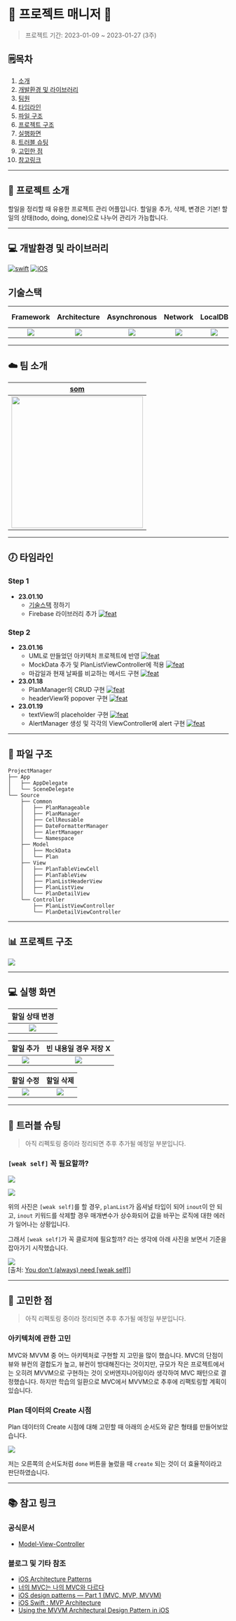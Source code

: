 # 📱 프로젝트 매니저 📱

> 프로젝트 기간: 2023-01-09 ~ 2023-01-27 (3주)

## 🗒︎목차

1. [소개](#-프로젝트-소개)
2. [개발환경 및 라이브러리](#-개발환경-및-라이브러리)
3. [팀원](#-팀원)
4. [타임라인](#-타임라인)
5. [파일 구조](#-파일-구조)
6. [프로젝트 구조](#-프로젝트-구조)
7. [실행화면](#-실행-화면)
8. [트러블 슈팅](#-트러블-슈팅)
9. [고민한 점](#-고민한-점)
10. [참고링크](#-참고-링크)

---

## 👋 프로젝트 소개
할일을 정리할 때 유용한 프로젝트 관리 어플입니다.
할일을 추가, 삭제, 변경은 기본! 할일의 상태(todo, doing, done)으로 나누어 관리가 가능합니다.

---

## 💻 개발환경 및 라이브러리

[![swift](https://img.shields.io/badge/swift-5.7-orange)]() [![iOS](https://img.shields.io/badge/iOS-16.2-blue)]() 

## 기술스택
|Framework|Architecture|Asynchronous|Network|LocalDB|RemoteDB|Dependency Manager|
|:---:|:---:|:---:|:---:|:---:|:---:|:---:|
|<img src="https://img.shields.io/badge/UIkit-2396F3?style=flat-square&logo=Uikit&logoColor=white"/></a> | <img src="https://img.shields.io/badge/MVC-792EE5?style=flat-square&logo=&logoColor=white"/></a> | <img src="https://img.shields.io/badge/GCD/Operation-A5CD39?style=flat-square&logo=&logoColor=white"/></a> | <img src="https://img.shields.io/badge/URLSession-EE6123?style=flat-square&logo=&logoColor=white"/></a> |<img src="https://img.shields.io/badge/CoreData-41454A?style=flat-square&logo=Apple&logoColor=white"/></a>|<img src="https://img.shields.io/badge/Firebase-FFCA28?style=flat-square&logo=FireBase&logoColor=white"/></a> | <img src="https://img.shields.io/badge/CocoaPods-EE3322?style=flat-square&logo=CocoaPods&logoColor=white"/></a>|

---

## ☁️ 팀 소개
|[som](https://github.com/jsa0224)|
|:---:|
|<img src = "https://i.imgur.com/eSlMmiI.png" width = 300>|

---

## 🕖 타임라인

### Step 1
 - **23.01.10**
    - [기술스택](#-기술스택) 정하기
    - Firebase 라이브러리 추가 [![feat](https://img.shields.io/badge/feat-green)]()

### Step 2
 - **23.01.16**
   - UML로 만들었던 아키텍처 프로젝트에 반영 [![feat](https://img.shields.io/badge/feat-green)]()
   - MockData 추가 및 PlanListViewController에 적용 [![feat](https://img.shields.io/badge/feat-green)]()
   - 마감일과 현재 날짜를 비교하는 메서드 구현 [![feat](https://img.shields.io/badge/feat-green)]()
 - **23.01.18**
   - PlanManager의 CRUD 구현 [![feat](https://img.shields.io/badge/feat-green)]()
   - headerView와 popover 구현 [![feat](https://img.shields.io/badge/feat-green)]() 
 - **23.01.19**
   - textView의 placeholder 구현 [![feat](https://img.shields.io/badge/feat-green)]()
   - AlertManager 생성 및 각각의 ViewController에 alert 구현 [![feat](https://img.shields.io/badge/feat-green)]()
---

## 💾 파일 구조
```
ProjectManager
├── App
│   ├── AppDelegate
│   └── SceneDelegate
└── Source
    ├── Common
    │   ├── PlanManageable
    │   ├── PlanManager
    │   ├── CellReusable
    │   ├── DateFormatterManager
    │   ├── AlertManager
    │   └── Namespace
    ├── Model
    │   ├── MockData
    │   └── Plan
    ├── View
    │   ├── PlanTableViewCell
    │   ├── PlanTableView
    │   ├── PlanListHeaderView
    │   ├── PlanListView
    │   └── PlanDetailView
    └── Controller
        ├── PlanListViewController
        └── PlanDetailViewController
```


---

## 📊 프로젝트 구조
![](https://i.imgur.com/koY8rk4.jpg)

---

## 💻 실행 화면
|할일 상태 변경|
|:---:|
|![](https://i.imgur.com/BaQllbP.gif)|

|할일 추가|빈 내용일 경우 저장 X|
|:---:|:---:|
|![](https://i.imgur.com/Zr3UQOL.gif)|![](https://i.imgur.com/9107pee.gif)|

|할일 수정|할일 삭제|
|:---:|:---:|
|![](https://i.imgur.com/PwNF6CU.gif)|![](https://i.imgur.com/dExxELQ.gif)|

---

## 🎯 트러블 슈팅
> 아직 리펙토링 중이라 정리되면 추후 추가될 예정일 부분입니다.

### `[weak self]` 꼭 필요할까?
![](https://i.imgur.com/LJeqNvO.png)
 
![](https://i.imgur.com/bH8KNHs.png)

위의 사진은 `[weak self]`를 할 경우, `planList`가 옵셔널 타입이 되어 `inout`이 안 되고, `inout` 키워드를 삭제할 경우 매개변수가 상수화되어 값을 바꾸는 로직에 대한 에러가 일어나는 상황입니다.

그래서 `[weak self]`가 꼭 클로저에 필요할까? 라는 생각에 아래 사진을 보면서 기준을 잡아가기 시작했습니다.

![](https://miro.medium.com/max/720/1*yHX-8dJrQpH7R2hfM_21MQ.webp) <br>
[출처: [You don’t (always) need [weak self]](https://medium.com/@almalehdev/you-dont-always-need-weak-self-a778bec505ef)]

---        

## 🤔 고민한 점

> 아직 리펙토링 중이라 정리되면 추후 추가될 예정일 부분입니다.

### 아키텍처에 관한 고민
MVC와 MVVM 중 어느 아키텍처로 구현할 지 고민을 많이 했습니다. 
MVC의 단점이 뷰와 뷰컨의 결합도가 높고, 뷰컨이 방대해진다는 것이지만, 규모가 작은 프로젝트에서는 오히려 MVVM으로 구현하는 것이 오버엔지니어링이라 생각하여 MVC 패턴으로 결정했습니다.
하지만 학습의 일환으로 MVC에서 MVVM으로 추후에 리팩토링할 계획이 있습니다.


### Plan 데이터의 Create 시점
Plan 데이터의 Create 시점에 대해 고민할 때 아래의 순서도와 같은 형태를 만들어보았습니다.

![](https://i.imgur.com/Mymg7da.jpg)


저는 오른쪽의 순서도처럼 `done` 버튼을 눌렀을 때 `create` 되는 것이 더 효율적이라고 판단하였습니다.

---

## 📚 참고 링크

### 공식문서
- [Model-View-Controller](https://developer.apple.com/library/archive/documentation/General/Conceptual/DevPedia-CocoaCore/MVC.html)


### 블로그 및 기타 참조
- [iOS Architecture Patterns](https://medium.com/ios-os-x-development/ios-architecture-patterns-ecba4c38de52)
- [너의 MVC는 나의 MVC와 다르다](https://velog.io/@eddy_song/ios-mvc)
- [iOS design patterns — Part 1 (MVC, MVP, MVVM)](https://medium.com/swlh/ios-design-patterns-a9bd07818129)
- [iOS Swift : MVP Architecture](https://saad-eloulladi.medium.com/ios-swift-mvp-architecture-pattern-a2b0c2d310a3)
- [Using the MVVM Architectural Design Pattern in iOS
](https://blog.devgenius.io/using-the-mvvm-architectural-design-pattern-in-ios-c70e16352be5)
